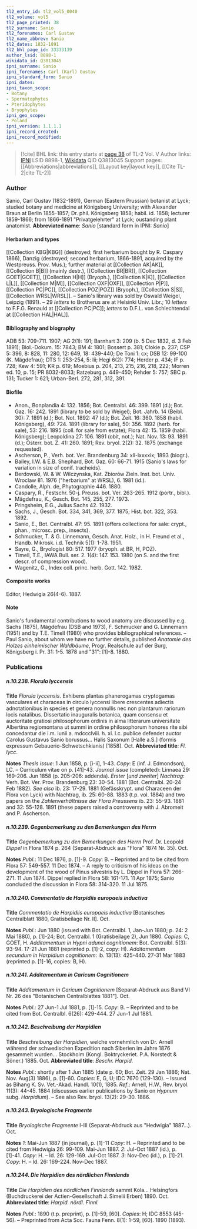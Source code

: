 ```yaml
---
tl2_entry_id: tl2_vol5_0040
tl2_volume: vol5
tl2_page_printed: 38
tl2_surname: Sanio
tl2_forenames: Carl Gustav
tl2_name_abbrev: Sanio
tl2_dates: 1832-1891
tl2_bhl_page_id: 33333139
author_lsid: 8898-1
wikidata_id: Q3813045
ipni_surname: Sanio
ipni_forenames: Carl (Karl) Gustav
ipni_standard_form: Sanio
ipni_dates: 
ipni_taxon_scope: 
- Botany
- Spermatophytes
- Pteridophytes
- Bryophytes
ipni_geo_scope: 
- Poland
ipni_version: 1.1.1.1
ipni_record_created: 
ipni_record_modified:
---
```


> [!cite] BHL link: this entry starts at [page 38](https://www.biodiversitylibrary.org/page/33333139) of TL-2 Vol. V
> Author links: [IPNI](https://www.ipni.org/a/8898-1) LSID 8898-1, [Wikidata](https://www.wikidata.org/wiki/Q3813045) QID Q3813045
> Support pages: [[Abbreviations|abbreviations]], [[Layout key|layout key]], [[Cite TL-2|cite TL-2]]

### Author

Sanio, Carl Gustav (1832-1891), German (Eastern Prussian) botanist at Lyck; studied botany and medicine at Königsberg University; with Alexander Braun at Berlin 1855-1857; Dr. phil. Königsberg 1858; habil. id. 1858; lecturer 1859-1866; from 1866-1891 "Privatgelehrter" at Lyck; oustanding plant anatomist. 
**Abbreviated name**: *Sanio* \[standard form in IPNI: *Sanio*\]

#### Herbarium and types

[[Collection KBG|KBG]] (destroyed; first herbarium bought by R. Caspary 1866), Danzig (destroyed; second herbarium, 1866-1891, acquired by the Westpreuss. Prov. Mus.); further material at [[Collection AK|AK]], [[Collection B|B]] (mainly destr.), [[Collection BR|BR]], [[Collection GOET|GOET]], [[Collection H|H]] (Bryoph.), [[Collection K|K]], [[Collection L|L]], [[Collection M|M]], [[Collection OXF|OXF]], [[Collection P|P]], [[Collection PC|PC]], [[Collection POZ|POZ]] (Bryoph.), [[Collection S|S]], [[Collection WRSL|WRSL]]. – Sanio's library was sold by Oswald Weigel, Leipzig (1891). – 29 *letters* to Brotherus are at Helsinki Univ. Libr.; 10 *letters* to F.F.G. Renauld at [[Collection PC|PC]]; *letters* to D.F.L. von Schlechtendal at [[Collection HAL|HAL]].

#### Bibliography and biography

ADB 53: 709-711. 1907; AG 2(1): 191; Barnhart 3: 209 (b. 5 Dec 1832, d. 3 Feb 1891); Biol.-Dokum. 15: 7843; BM 4: 1801; Bossert p. 381; Clokie p. 237; CSP 5: 396, 8: 828, 11: 280, 12: 649, 18: 439-440; De Toni 1: cx; DSB 12: 99-100 (K. Mägdefrau); DTS 1: 253-254, 5: lii; Hegi 6(2): 774; Herder p. 434; IF p. 728; Kew 4: 591; KR p. 619; Moebius p. 204, 213, 215, 216, 218, 222; Morren ed. 10, p. 15; PR 8032-8033; Ratzeburg p. 449-450; Rehder 5: 757; SBC p. 131; Tucker 1: 621; Urban-Berl. 272, 281, 312, 391.

#### Biofile

- Anon., Bonplandia 4: 132. 1856; Bot. Centralbl. 46: 399. 1891 (d.); Bot. Gaz. 16: 242. 1891 (library to be sold by Weigel); Bot. Jahrb. 14 (Beibl. 30): 7. 1891 (d.); Bot. Not. 1892: 47 (d.); Bot. Zeit. 16: 360. 1858 (habil. Königsberg), 49: 724. 1891 (library for sale), 50: 356. 1892 (herb. for sale), 53: 216. 1895 (coll. for sale from estate); Flora 42: 15. 1859 (habil. Königsberg); Leopoldina 27: 106. 1891 (obit, not.); Nat. Nov. 13: 93. 1891 (d.); Österr. bot. Z. 41: 260. 1891; Rev. bryol. 2(2): 32. 1875 (exchange requested).
- Ascherson, P., Verh. bot. Ver. Brandenburg 34: xli-lxxxxix; 1893 (biogr.).
- Bailey, I.W. & E.B. Shephard, Bot. Gaz. 60: 66-71. 1915 (Sanio's laws for variation in size of conif. tracheids).
- Berdowski, W. & W. Wilczynska, Kat. Zbiorów Zieln. Inst. bot. Univ. Wroclaw 81. 1976 ("herbarium" at WRSL), 6. 1981 (id.).
- Candolle, Alph. de, Phytographie 446. 1880.
- Caspary, R., Festschr. 50-j. Preuss. bot. Ver. 263-265. 1912 (portr., bibl.).
- Mägdefrau, K., Gesch. Bot. 145, 255, 277. 1973.
- Pringsheim, E.G., Julius Sachs 42. 1932.
- Sachs, J., Gesch. Bot. 334, 341, 369, 377. 1875; Hist. bot. 322, 353. 1892.
- Sanio, E., Bot. Centralbl. 47: 95. 1891 (offers collections for sale: crypt., phan., microsc. prep., insects).
- Schmucker, T. & G. Linnemann, Gesch. Anat. Holz., in H. Freund et al., Handb. Mikrosk. i.d. Technik 5(1): 1-78. 1951.
- Sayre, G., Bryologist 80: 517. 1977 (bryoph. at BR, H, POZ).
- Timell, T.E., IAWA Bull. ser. 2. 1(4): 147. 153. 1980 (on S. and the first descr. of compression wood).
- Wagenitz, G., Index coll. princ. herb. Gott. 142. 1982.

#### Composite works

Editor, Hedwigia 26(4-6). 1887.

#### Note

Sanio's fundamental contributions to wood anatomy are discussed by e.g. Sachs (1875), Mägdefrau (DSB and 1973), F. Schmucker and G. Linnemann (1951) and by T.E. Timell (1980) who provides bibliographical references. – Paul Sanio, about whom we have no further details, published *Anatomie des Holzes einheimischer Waldbäume*, Progr. Realschule auf der Burg, Königsberg i. Pr. 31: 1-5. 1878 and "31": \[1\]-8. 1880.

### Publications

##### n.10.238. Florula lyccensis

**Title**
*Florula lyccensis*. Exhibens plantas phanerogamas cryptogamas vasculares et characeas in circulo lyccensi libere crescentes adiectis adnotationibus in species et genera nonnullis nec non plantarum rariorum locis natalibus. Dissertatio inauguralis botanica, quam consensu et auctoritate gratiosi philosophorum ordinis in alma litterarum universitate Albertina regiomontana ut summi in ordine philosophorum honores rite sibi concedantur die i.m. iunii a. mdccclviii. h. xi. l.c. publice defendet auctor Carolus Gustavus Sanio borussus... Halis Saxonum \[Halle a.S.\] (formis expressum Gebauerio-Schwetschkianis) \[1858\]. Oct.
**Abbreviated title**: *Fl. lycc*.

**Notes**
*Thesis issue*: 1 Jun 1858, p. \[i-ii\], 1-43. *Copy*: E (inf. J. Edmondson), LC. – Curriculum vitae on p. \[41\]-43.
*Journal issue* (completed): Linnaea 29: 169-206. Jun 1858 (p. 205-206: addenda).
*Erster* \[*und zweiter*\] *Nachtrag*: Verh. Bot. Ver. Prov. Brandenburg 23: 30-54. 1881 (Bot. Centralbl. 20-24 Feb 1882). *See also* ib. 23: 17-29. 1881 (Gefässkrypt. und Characeen der Flora von Lyck) with Nachtrag, ib. 25: 60-88. 1883 (t.p. vol. 1884) and two papers on the *Zahlenverhältnisse der Flora Preussens* ib. 23: 55-93. 1881 and 32: 55-128. 1891 (these papers raised a controversy with J. Abromeit and P. Ascherson.

##### n.10.239. Gegenbemerkung zu den Bemerkungen des Herrn

**Title**
*Gegenbemerkung zu den Bemerkungen des Herrn* Prof. Dr. Leopold *Dippel* in Flora 1874 p. 264 (Separat-Abdruck aus "Flora" 1874 Nr. 35). Oct.

**Notes**
*Publ*.: 11 Dec 1876, p. \[1\]-9. *Copy*: B. – Reprinted and to be cited from Flora 57: 549-557. 11 Dec 1874. – A reply to criticism of his ideas on the development of the wood of Pinus silvestris by L. Dippel in Flora 57: 266-271. 11 Jun 1874. Dippel replied in Flora 58: 161-171. 11 Apr 1875; Sanio concluded the discussion in Flora 58: 314-320. 11 Jul 1875.

##### n.10.240. Commentatio de Harpidiis europaeis inductiva

**Title**
*Commentatio de Harpidiis europaeis inductiva* \[Botanisches Centralblatt 1880, Gratisbeilage Nr. II\]. Oct.

**Notes**
*Publ*.: Jun 1880 (issued with Bot. Centralbl. 1, Jan-Jun 1880; p. 24: 2 Mai 1880), p. \[1\]-24; Bot. Centralbl. 1 (Gratisbeilage 2), Jun 1880. *Copies*: C, GOET, H.
*Additamentum in Hypni adunci cognitionem*: Bot. Centralbl. 5(3): 93-94. 17-21 Jun 1881 (reprinted p. \[1\]-2, copy: H).
*Additamentum secundum in Harpidium cognitionem*: ib. 13(13): 425-440. 27-31 Mar 1883 (reprinted p. \[1\]-16, copies: B, H).

##### n.10.241. Additamentum in Caricum Cognitionem

**Title**
*Additamentum in Caricum Cognitionem* \[Separat-Abdruck aus Band VI Nr. 26 des "Botanischen Centralblattes 1881"\]. Oct.

**Notes**
*Publ*.: 27 Jun-1 Jul 1881, p. \[1\]-15. *Copy*: B. – Reprinted and to be cited from Bot. Centralbl. 6(26): 429-444. 27 Jun-1 Jul 1881.

##### n.10.242. Beschreibung der Harpidien

**Title**
*Beschreibung der Harpidien*, welche vornehmlich von Dr. Arnell während der schwedischen Expedition nach Siberien im Jahre 1876 gesammelt wurden... Stockholm (Kongl. Boktryckeriet. P.A. Norstedt & Söner.) 1885. Oct.
**Abbreviated title**: *Beschr. Harpid.*

**Notes**
*Publ*.: shortly after 1 Jun 1885 (date p. 60; Bot. Zeit. 29 Jan 1886; Nat. Nov. Aug(3) 1886), p. \[1\]-60. *Copies*: E, G, U; IDC 7670 (129-130). – Issued as Bihang K. Sv. Vet.-Akad. Handl. 10(1), 1885.
*Ref*.: Arnell, H.W., Rev. bryol. 11(3): 44-45. 1884 (discusses earlier publications by Sanio on *Hypnum* subg. *Harpidium*). – See also Rev. bryol. 13(2): 29-30. 1886.

##### n.10.243. Bryologische Fragmente

**Title**
*Bryologische Fragmente* I-III (Separat-Abdruck aus "Hedwigia" 1887...). Oct.

**Notes**
*1*: Mai-Jun 1887 (in journal), p. \[1\]-11 *Copy*: H. – Reprinted and to be cited from Hedwigia 26: 99-109. Mai-Jun 1887.
*2*: Jul-Oct 1887 (id.), p. \[1\]-41. *Copy*: H. – Id. 26: 129-169. Jul-Oct 1887.
*3*: Nov-Dec (id.), p. \[1\]-21. *Copy*: H. – Id. 26: 169-224. Nov-Dec 1887.

##### n.10.244. Die Harpidien des nördlichen Finnlands

**Title**
*Die Harpidien des nördlichen Finnlands* sammt Kola... Helsingfors (Buchdruckerei der Actien-Gesellschaft J. Simelii Erben) 1890. Oct.
**Abbreviated title**: *Harpid. nördl. Finnl.*

**Notes**
*Publ*.: 1890 (t.p. preprint), p. \[1\]-59, \[60\]. *Copies*: H; IDC 8553 (45-56). – Preprinted from Acta Soc. Fauna Fenn. 8(1): 1-59, \[60\]. 1890 (1893).

